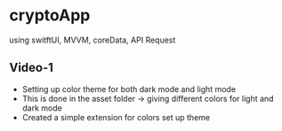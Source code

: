 # cryptoApp
using switftUI, MVVM, coreData, API Request

## Video-1
- Setting up color theme for both dark mode and light mode
- This is done in the asset folder -> giving different colors for light and dark mode
- Created a simple extension for colors set up theme
